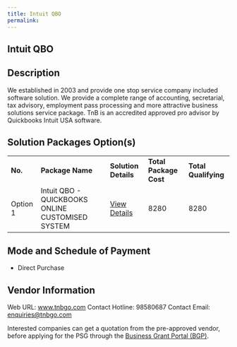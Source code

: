 ```yaml
---
title: Intuit QBO
permalink: 
---
```


## Intuit QBO

## Description

We established in 2003 and provide one stop service company included software solution. We provide a complete range of accounting, secretarial, tax advisory, employment pass processing and more attractive business solutions service package. TnB is an accredited approved pro advisor by Quickbooks Intuit USA software.

## Solution Packages Option(s)

<table>
<tr>
<td><b>No.</b></td>
<td><b>Package Name</b></td>
<td><b>Solution Details</b></td>
<td><b>Total Package Cost</b></td>
<td><b>Total Qualifying</b></td>
</tr>
<tr>
<td>Option 1</td>
<td>Intuit QBO - QUICKBOOKS ONLINE CUSTOMISED SYSTEM</td>
<td><a href='https://www.gobusiness.gov.sg/images/psg/Desensitised_TNB_GLOBAL_20200356_Annex_3_Part_5.pdf'>View Details</a></td>
<td>8280</td>
<td>8280</td>
</tr>
</table>

## Mode and Schedule of Payment

 - Direct Purchase

## Vendor Information

 Web URL: www.tnbgo.com 
Contact Hotline: 98580687 
Contact Email: enquiries@tnbgo.com 


Interested companies can get a quotation from the pre-approved vendor, before applying for the PSG through the <a href='https://www.businessgrants.gov.sg/'>Business Grant Portal (BGP)</a>.
